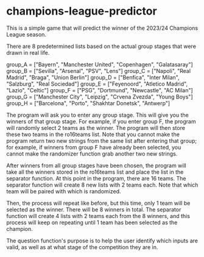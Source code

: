 # champions-league-predictor
This is a simple game that will predict the winner of the 2023/24 Champions League season.

There are 8 predetermined lists based on the actual group stages that were drawn in real life. 

group_A = ["Bayern", "Manchester United", "Copenhagen", "Galatasaray"]
group_B = ["Sevilla", "Arsenal", "PSV", "Lens"]
group_C = ["Napoli", "Real Madrid", "Braga", "Union Berlin"]
group_D = ["Benfica", "Inter Milan", "Salzburg", "Real Sociedad"]
group_E = ["Feyenoord", "Atletico Madrid", "Lazio", "Celtic"]
group_F = ["PSG", "Dortmund", "Newcastle", "AC Milan"]
group_G = ["Manchester City", "Leipzig", "Crvena Zvezda", "Young Boys"]
group_H = ["Barcelona", "Porto", "Shakhtar Donetsk", "Antwerp"]

The program will ask you to enter any group stage. This will give you the winners of that group stage. For example, if you enter group F, the program will randomly select 2 teams as the winner. The program will then store these two teams in the ro16teams list. Note that you cannot make the program return two new strings from the same list after entering that group; for example, if winners from group F have already been selected, you cannot make the randomizer function grab another two new strings.

After winners from all group stages have been chosen, the program will take all the winners stored in the ro16teams list and place the list in the separator function. At this point in the program, there are 16 teams. The separator function will create 8 new lists with 2 teams each. Note that which team will be paired with which is randomized.

Then, the process will repeat like before, but this time, only 1 team will be selected as the winner. There will be 8 winners in total. The separator function will create 4 lists with 2 teams each from the 8 winners, and this process will keep on repeating until 1 team has been selected as the champion.

The question function's purpose is to help the user identify which inputs are valid, as well as at what stage of the competition they are in.
